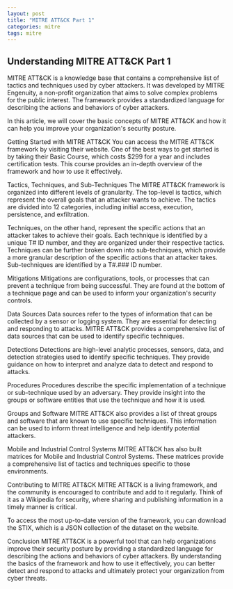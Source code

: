 ```yaml
---
layout: post
title: "MITRE ATT&CK Part 1"
categories: mitre
tags: mitre
---
```


## Understanding MITRE ATT&CK Part 1
MITRE ATT&CK is a knowledge base that contains a comprehensive list of tactics and techniques used by cyber attackers. It was developed by MITRE Engenuity, a non-profit organization that aims to solve complex problems for the public interest. The framework provides a standardized language for describing the actions and behaviors of cyber attackers.

In this article, we will cover the basic concepts of MITRE ATT&CK and how it can help you improve your organization's security posture.

Getting Started with MITRE ATT&CK
You can access the MITRE ATT&CK framework by visiting their website. One of the best ways to get started is by taking their Basic Course, which costs $299 for a year and includes certification tests. This course provides an in-depth overview of the framework and how to use it effectively.

Tactics, Techniques, and Sub-Techniques
The MITRE ATT&CK framework is organized into different levels of granularity. The top-level is tactics, which represent the overall goals that an attacker wants to achieve. The tactics are divided into 12 categories, including initial access, execution, persistence, and exfiltration.

Techniques, on the other hand, represent the specific actions that an attacker takes to achieve their goals. Each technique is identified by a unique T# ID number, and they are organized under their respective tactics. Techniques can be further broken down into sub-techniques, which provide a more granular description of the specific actions that an attacker takes. Sub-techniques are identified by a T#.### ID number.

Mitigations
Mitigations are configurations, tools, or processes that can prevent a technique from being successful. They are found at the bottom of a technique page and can be used to inform your organization's security controls.

Data Sources
Data sources refer to the types of information that can be collected by a sensor or logging system. They are essential for detecting and responding to attacks. MITRE ATT&CK provides a comprehensive list of data sources that can be used to identify specific techniques.

Detections
Detections are high-level analytic processes, sensors, data, and detection strategies used to identify specific techniques. They provide guidance on how to interpret and analyze data to detect and respond to attacks.

Procedures
Procedures describe the specific implementation of a technique or sub-technique used by an adversary. They provide insight into the groups or software entities that use the technique and how it is used.

Groups and Software
MITRE ATT&CK also provides a list of threat groups and software that are known to use specific techniques. This information can be used to inform threat intelligence and help identify potential attackers.

Mobile and Industrial Control Systems
MITRE ATT&CK has also built matrices for Mobile and Industrial Control Systems. These matrices provide a comprehensive list of tactics and techniques specific to those environments.

Contributing to MITRE ATT&CK
MITRE ATT&CK is a living framework, and the community is encouraged to contribute and add to it regularly. Think of it as a Wikipedia for security, where sharing and publishing information in a timely manner is critical.

To access the most up-to-date version of the framework, you can download the STIX, which is a JSON collection of the dataset on the website.

Conclusion
MITRE ATT&CK is a powerful tool that can help organizations improve their security posture by providing a standardized language for describing the actions and behaviors of cyber attackers. By understanding the basics of the framework and how to use it effectively, you can better detect and respond to attacks and ultimately protect your organization from cyber threats.

